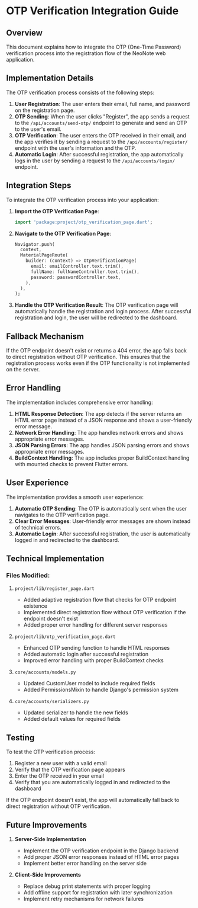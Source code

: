 # OTP Verification Integration Guide

## Overview

This document explains how to integrate the OTP (One-Time Password) verification process into the registration flow of the NeoNote web application.

## Implementation Details

The OTP verification process consists of the following steps:

1. **User Registration**: The user enters their email, full name, and password on the registration page.
2. **OTP Sending**: When the user clicks "Register", the app sends a request to the `/api/accounts/send-otp/` endpoint to generate and send an OTP to the user's email.
3. **OTP Verification**: The user enters the OTP received in their email, and the app verifies it by sending a request to the `/api/accounts/register/` endpoint with the user's information and the OTP.
4. **Automatic Login**: After successful registration, the app automatically logs in the user by sending a request to the `/api/accounts/login/` endpoint.

## Integration Steps

To integrate the OTP verification process into your application:

1. **Import the OTP Verification Page**:
   ```dart
   import 'package:project/otp_verification_page.dart';
   ```

2. **Navigate to the OTP Verification Page**:
   ```dart
   Navigator.push(
     context,
     MaterialPageRoute(
       builder: (context) => OtpVerificationPage(
         email: emailController.text.trim(),
         fullName: fullNameController.text.trim(),
         password: passwordController.text,
       ),
     ),
   );
   ```

3. **Handle the OTP Verification Result**:
   The OTP verification page will automatically handle the registration and login process. After successful registration and login, the user will be redirected to the dashboard.

## Fallback Mechanism

If the OTP endpoint doesn't exist or returns a 404 error, the app falls back to direct registration without OTP verification. This ensures that the registration process works even if the OTP functionality is not implemented on the server.

## Error Handling

The implementation includes comprehensive error handling:

1. **HTML Response Detection**: The app detects if the server returns an HTML error page instead of a JSON response and shows a user-friendly error message.
2. **Network Error Handling**: The app handles network errors and shows appropriate error messages.
3. **JSON Parsing Errors**: The app handles JSON parsing errors and shows appropriate error messages.
4. **BuildContext Handling**: The app includes proper BuildContext handling with mounted checks to prevent Flutter errors.

## User Experience

The implementation provides a smooth user experience:

1. **Automatic OTP Sending**: The OTP is automatically sent when the user navigates to the OTP verification page.
2. **Clear Error Messages**: User-friendly error messages are shown instead of technical errors.
3. **Automatic Login**: After successful registration, the user is automatically logged in and redirected to the dashboard.

## Technical Implementation

### Files Modified:

1. `project/lib/register_page.dart`
   - Added adaptive registration flow that checks for OTP endpoint existence
   - Implemented direct registration flow without OTP verification if the endpoint doesn't exist
   - Added proper error handling for different server responses

2. `project/lib/otp_verification_page.dart`
   - Enhanced OTP sending function to handle HTML responses
   - Added automatic login after successful registration
   - Improved error handling with proper BuildContext checks

3. `core/accounts/models.py`
   - Updated CustomUser model to include required fields
   - Added PermissionsMixin to handle Django's permission system

4. `core/accounts/serializers.py`
   - Updated serializer to handle the new fields
   - Added default values for required fields

## Testing

To test the OTP verification process:

1. Register a new user with a valid email
2. Verify that the OTP verification page appears
3. Enter the OTP received in your email
4. Verify that you are automatically logged in and redirected to the dashboard

If the OTP endpoint doesn't exist, the app will automatically fall back to direct registration without OTP verification.

## Future Improvements

1. **Server-Side Implementation**
   - Implement the OTP verification endpoint in the Django backend
   - Add proper JSON error responses instead of HTML error pages
   - Implement better error handling on the server side

2. **Client-Side Improvements**
   - Replace debug print statements with proper logging
   - Add offline support for registration with later synchronization
   - Implement retry mechanisms for network failures
